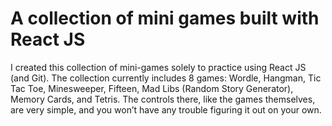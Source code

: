 # A collection of mini games built with React JS

I created this collection of mini-games solely to practice using React JS (and Git). The collection currently includes 8 games: Wordle, Hangman, Tic Tac Toe, Minesweeper, Fifteen, Mad Libs (Random Story Generator), Memory Cards, and Tetris. The controls there, like the games themselves, are very simple, and you won’t have any trouble figuring it out on your own.